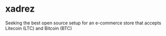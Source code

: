 # xadrez
Seeking the best open source setup for an e-commerce store that accepts Litecoin (LTC) and Bitcoin (BTC)
